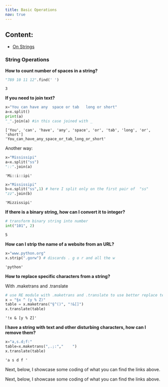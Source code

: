 ```yaml
---
title: Basic Operations
nav: true
--- 
```


## Content:
 - [On Strings](#some-id)
 
### <a name="some-id"></a> String Operations

**How to count number of spaces in a string?**
```python
"789 10 11 12".find(' ')
```
    3

**If you need to join text?**
```python
x="You can have any  space or tab   long or short"
a=x.split()
print(a)
"_".join(a) #in this case joined with _
```
    ['You', 'can', 'have', 'any', 'space', 'or', 'tab', 'long', 'or', 'short']
    'You_can_have_any_space_or_tab_long_or_short'



Another way:



```python
x="Mississipi"
a=x.split("ss")
"::".join(a)
```
    'Mi::i::ipi'
```python
x="Mississipi"
b=x.split("ss",1) # here I split only on the first pair of  "ss"
"zz".join(b)
```
    'Mizzissipi'
    
    
    
**If there is a binary string, how can I convert it to integer?**



```python
# transform binary string into number
int("101", 2)
```
    5

**How can I strip the name of a website from an URL?**

```python
x="www.python.org"
x.strip(".gorw") # discards . g o r and all the w
```
    'python'

**How to replace specific characters from a string?**

With .maketrans and .translate

```python
# use RE module with .maketrans and .translate to use better replace techniques
x = "§x ^ (y % Z)"
table = x.maketrans("§^()", "!&[]")
x.translate(table)
```
    '!x & [y % Z]'

**I have a string with text and other disturbing characters, how can I remove them?**

```python
x="a,s.d;f:"
table=x.maketrans(",.;:","    ")
x.translate(table)
```
    'a s d f '






Next, below, I showcase some coding of what you can find the links above.














Next, below, I showcase some coding of what you can find the links above.
